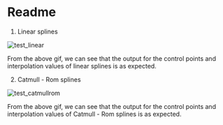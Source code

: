 # Readme

1. Linear splines


![test_linear](https://user-images.githubusercontent.com/60118869/135710496-223f5175-ddf5-46bf-a321-cebccd58351f.gif)

From the above gif, we can see that the output for the control points and interpolation values of linear splines is as expected.

2. Catmull - Rom splines


![test_catmullrom](https://user-images.githubusercontent.com/60118869/135710626-00efaa5d-bdb3-4ad1-8a1b-eab2fb9af88a.gif)

From the above gif, we can see that the output for the control points and interpolation values of Catmull - Rom splines is as expected.
